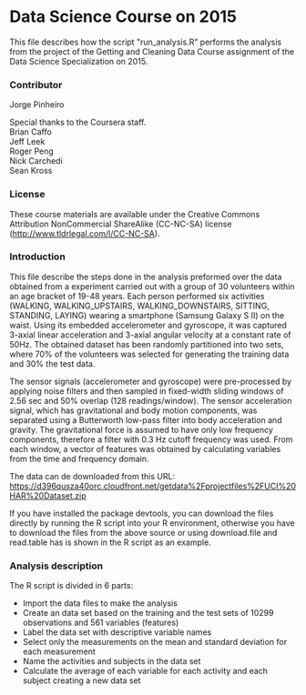 Data Science Course on 2015
=============================

This file describes how the script "run_analysis.R" performs the analysis from the project of the Getting and Cleaning Data Course assignment of the Data Science Specialization on 2015.


### Contributor

Jorge Pinheiro

Special thanks to the Coursera staff.  
Brian Caffo  
Jeff Leek  
Roger Peng  
Nick Carchedi  
Sean Kross  


### License

These course materials are available under the Creative Commons Attribution NonCommercial ShareAlike (CC-NC-SA) license (http://www.tldrlegal.com/l/CC-NC-SA).


### Introduction

This file describe the steps done in the analysis preformed over the data obtained from a experiment carried out with a group of 30 volunteers within an age bracket of 19-48 years. Each person performed six activities (WALKING, WALKING_UPSTAIRS, WALKING_DOWNSTAIRS, SITTING, STANDING, LAYING) wearing a smartphone (Samsung Galaxy S II) on the waist. Using its embedded accelerometer and gyroscope, it was captured 3-axial linear acceleration and 3-axial angular velocity at a constant rate of 50Hz. The obtained dataset has been randomly partitioned into two sets, where 70% of the volunteers was selected for generating the training data and 30% the test data.

The sensor signals (accelerometer and gyroscope) were pre-processed by applying noise filters and then sampled in fixed-width sliding windows of 2.56 sec and 50% overlap (128 readings/window). The sensor acceleration signal, which has gravitational and body motion components, was separated using a Butterworth low-pass filter into body acceleration and gravity. The gravitational force is assumed to have only low frequency components, therefore a filter with 0.3 Hz cutoff frequency was used. From each window, a vector of features was obtained by calculating variables from the time and frequency domain.  

The data can de downloaded from this URL:  
https://d396qusza40orc.cloudfront.net/getdata%2Fprojectfiles%2FUCI%20HAR%20Dataset.zip  

If you have installed the package devtools, you can download the files directly by running the R script into your R environment, otherwise you have to download the files from the above source or using download.file and read.table has is shown in the R script as an example.

### Analysis description

The R script is divided in 6 parts:
- Import the data files to make the analysis
- Create an data set based on the training and the test sets of 10299 observations and 561 variables (features)
- Label the data set with descriptive variable names
- Select only the measurements on the mean and standard deviation for each measurement
- Name the activities and subjects in the data set
- Calculate the average of each variable for each activity and each subject creating a new data set

